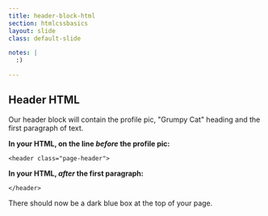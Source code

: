 ```yaml
---
title: header-block-html
section: htmlcssbasics
layout: slide
class: default-slide

notes: |
  :)

---
```


## Header HTML

Our header block will contain the profile pic, "Grumpy Cat" heading and the first paragraph of text.

**In your HTML, on the line *before* the profile pic:**

    <header class="page-header">

**In your HTML, *after* the first paragraph:**

    </header>

There should now be a dark blue box at the top of your page.



